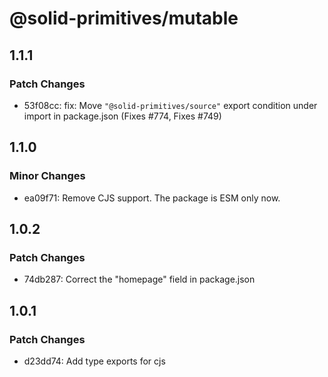 # @solid-primitives/mutable

## 1.1.1

### Patch Changes

- 53f08cc: fix: Move `"@solid-primitives/source"` export condition under import in package.json
  (Fixes #774, Fixes #749)

## 1.1.0

### Minor Changes

- ea09f71: Remove CJS support. The package is ESM only now.

## 1.0.2

### Patch Changes

- 74db287: Correct the "homepage" field in package.json

## 1.0.1

### Patch Changes

- d23dd74: Add type exports for cjs
